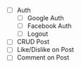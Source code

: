 - [ ] Auth
    - [ ] Google Auth
    - [ ] Facebook Auth
    - [ ] Logout

- [ ] CRUD Post
- [ ] Like/Dislike on Post
- [ ] Comment on Post
